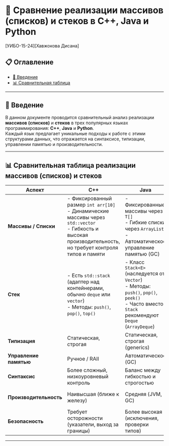 # 🧮 Сравнение реализации массивов (списков) и стеков в C++, Java и Python

[УИБО-15-24][Хавжокова Дисана]

## 📋 Оглавление
- [🎯 Введение](#-введение)
- [📊 Сравнительная таблица](#-сравнительная-таблица)

---

## 🎯 Введение

В данном документе проводится сравнительный анализ реализации **массивов (списков)** и **стеков** в трех популярных языках программирования: **C++**, **Java** и **Python**.  
Каждый язык предлагает уникальные подходы к работе с этими структурами данных, что отражается на синтаксисе, типизации, управлении памятью и производительности.

---

## 📊 Сравнительная таблица реализации массивов (списков) и стеков

| Аспект | C++ | Java | Python |
|--------|-----|------|--------|
| **Массивы / Списки** | - Фиксированный размер `int arr[10]` <br> - Динамические массивы через `std::vector` <br> - Гибкость и высокая производительность, но требует контроля типов и памяти | - Фиксированные массивы через `T[]` <br> - Гибкие списки через `ArrayList` <br> - Автоматическое управление памятью (GC) | - Универсальный тип `list` <br> - Динамический размер <br> - Гибкость, простота, но меньшая производительность |
| **Стек** | - Есть `std::stack` (адаптер над контейнерами, обычно `deque` или `vector`) <br> - Методы: `push()`, `pop()`, `top()` | - Класс `Stack<E>` (наследуется от `Vector`) <br> - Методы: `push()`, `pop()`, `peek()` <br> - Часто вместо `Stack` рекомендуют `Deque` (`ArrayDeque`) | - Нет встроенного отдельного стека <br> - Используют `list` или `collections.deque` <br> - Методы: `append()` для push, `pop()` для pop |
| **Типизация** | Статическая, строгая | Статическая, строгая (generics) | Динамическая (утиная) |
| **Управление памятью** | Ручное / RAII | Автоматическое (GC) | Автоматическое (GC) |
| **Синтаксис** | Более сложный, низкоуровневый контроль | Баланс между гибкостью и строгостью | Минималистичный и удобный |
| **Производительность** | Наивысшая (ближе к железу) | Средняя (JVM, GC) | Относительно низкая (интерпретатор) |
| **Безопасность** | Требует осторожности (указатели, выход за границы) | Более высокая (исключения, проверки типов) | Высокая (динамическая проверка, исключения) |

---